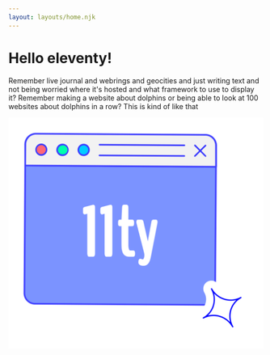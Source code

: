 ```yaml
---
layout: layouts/home.njk
---
```


<h1 class="title-lg">Hello eleventy!</h1>
<p>
  Remember live journal and webrings and geocities and just writing text and not being worried where it's hosted and what framework to use to display it? Remember making a website about dolphins or being able to look at 100 websites about dolphins in a row? This is kind of like that
</p>
<img src="/static/illustration.svg" class="illustration" />
